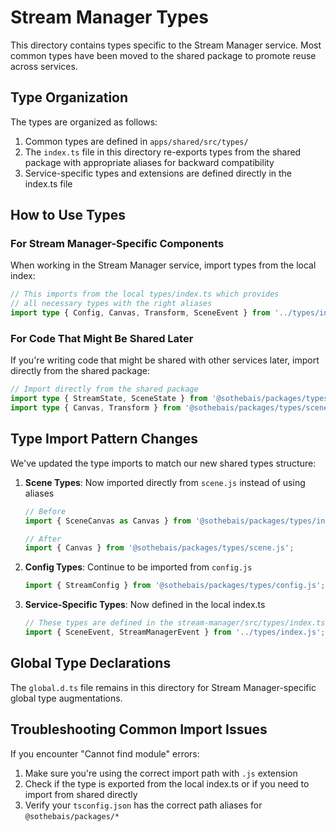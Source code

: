 # Stream Manager Types

This directory contains types specific to the Stream Manager service. Most common types have been moved to the shared package to promote reuse across services.

## Type Organization

The types are organized as follows:

1. Common types are defined in `apps/shared/src/types/` 
2. The `index.ts` file in this directory re-exports types from the shared package with appropriate aliases for backward compatibility
3. Service-specific types and extensions are defined directly in the index.ts file

## How to Use Types

### For Stream Manager-Specific Components

When working in the Stream Manager service, import types from the local index:

```typescript
// This imports from the local types/index.ts which provides 
// all necessary types with the right aliases
import type { Config, Canvas, Transform, SceneEvent } from '../types/index.js';
```

### For Code That Might Be Shared Later

If you're writing code that might be shared with other services later, import directly from the shared package:

```typescript
// Import directly from the shared package
import type { StreamState, SceneState } from '@sothebais/packages/types/stream.js';
import type { Canvas, Transform } from '@sothebais/packages/types/scene.js';
```

## Type Import Pattern Changes

We've updated the type imports to match our new shared types structure:

1. **Scene Types**: Now imported directly from `scene.js` instead of using aliases
   ```typescript
   // Before
   import { SceneCanvas as Canvas } from '@sothebais/packages/types/index.js';
   
   // After
   import { Canvas } from '@sothebais/packages/types/scene.js';
   ```

2. **Config Types**: Continue to be imported from `config.js`
   ```typescript
   import { StreamConfig } from '@sothebais/packages/types/config.js';
   ```

3. **Service-Specific Types**: Now defined in the local index.ts
   ```typescript
   // These types are defined in the stream-manager/src/types/index.ts
   import { SceneEvent, StreamManagerEvent } from '../types/index.js';
   ```

## Global Type Declarations

The `global.d.ts` file remains in this directory for Stream Manager-specific global type augmentations.

## Troubleshooting Common Import Issues

If you encounter "Cannot find module" errors:

1. Make sure you're using the correct import path with `.js` extension
2. Check if the type is exported from the local index.ts or if you need to import from shared directly
3. Verify your `tsconfig.json` has the correct path aliases for `@sothebais/packages/*` 